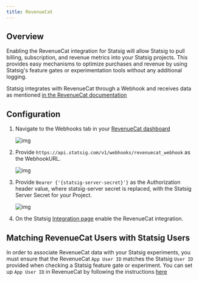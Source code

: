 ```yaml
---
title: RevenueCat
---
```


## Overview

Enabling the RevenueCat integration for Statsig will allow Statsig to pull billing, subscription, and revenue metrics into your Statsig projects. This provides easy mechanisms to optimize purchases and revenue by using Statsig's feature gates or experimentation tools without any additional logging.

Statsig integrates with RevenueCat through a Webhook and receives data as mentioned [in the RevenueCat documentation](https://docs.revenuecat.com/docs/webhooks)

## Configuration

1. Navigate to the Webhooks tab in your [RevenueCat dashboard](https://app.revenuecat.com/overview)

   ![img](https://console.statsig.com/img/integrations/revenue_cat_integration_steps/dashboard.png)

2. Provide `https://api.statsig.com/v1/webhooks/revenuecat_webhook` as the WebhookURL.

   ![img](https://console.statsig.com/img/integrations/revenue_cat_integration_steps/webhook.png)

3. Provide `Bearer {'{statsig-server-secret}'}` as the Authorization header value, where statsig-server secret is replaced, with the Statsig Server Secret for your Project.

   ![img](https://console.statsig.com/img/integrations/revenue_cat_integration_steps/authorization.png)

4. On the Statsig [Integration page](https://console.statsig.com/integrations) enable the RevenueCat integration.

## Matching RevenueCat Users with Statsig Users

In order to associate RevenueCat data with your Statsig experiments, you must ensure that the RevenueCat `App User ID` matches the Statsig `User ID` provided when checking a Statsig feature gate or experiment. You can set up `App User ID` in RevenueCat by following the instructions [here](https://docs.revenuecat.com/docs/user-ids#provided-app-user-id)
